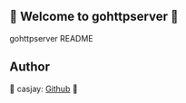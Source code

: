 ## 👋 Welcome to gohttpserver 🚀  

gohttpserver README  
  
  
## Author  

🤖 casjay: [Github](https://github.com/casjay) 🤖  
